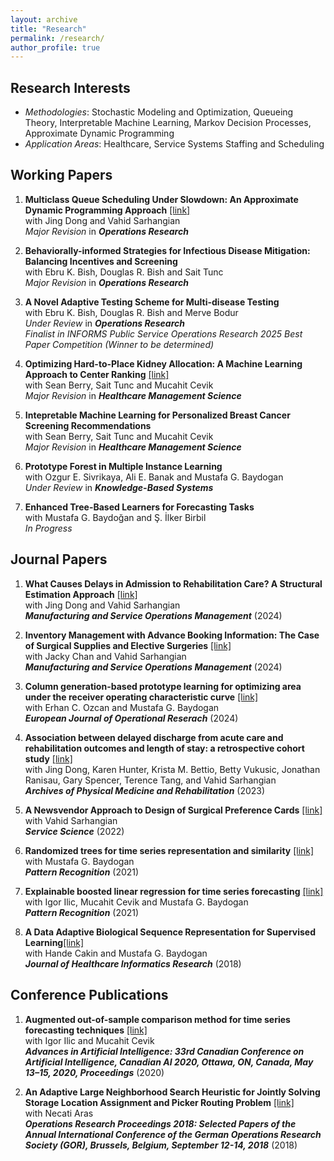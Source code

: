 ```yaml
---
layout: archive
title: "Research"
permalink: /research/
author_profile: true
---
```


## Research Interests
- *Methodologies*: Stochastic Modeling and Optimization, Queueing Theory, Interpretable Machine Learning, Markov Decision Processes, Approximate Dynamic Programming
- *Application Areas*: Healthcare, Service Systems Staffing and Scheduling

## Working Papers
1. **Multiclass Queue Scheduling Under Slowdown: An Approximate Dynamic Programming Approach** [[link]](https://www.arxiv.org/abs/2501.10523)\
with Jing Dong and Vahid Sarhangian\
*Major Revision* in ***Operations Research***

2. **Behaviorally-informed Strategies for Infectious Disease Mitigation: Balancing Incentives and Screening**\
with Ebru K. Bish, Douglas R. Bish and Sait Tunc\
*Major Revision* in ***Operations Research***

3. **A Novel Adaptive Testing Scheme for Multi-disease Testing**\
with Ebru K. Bish, Douglas R. Bish and Merve Bodur\
*Under Review* in ***Operations Research***\
*Finalist in INFORMS Public Service Operations Research 2025 Best Paper Competition (Winner to be determined)*

4. **Optimizing Hard-to-Place Kidney Allocation: A Machine Learning Approach to Center Ranking** [[link]](https://arxiv.org/abs/2410.09116)\
with Sean Berry, Sait Tunc and Mucahit Cevik\
*Major Revision* in ***Healthcare Management Science***

5. **Intepretable Machine Learning for Personalized Breast Cancer Screening Recommendations**\
with Sean Berry, Sait Tunc and Mucahit Cevik\
*Major Revision* in ***Healthcare Management Science***

6. **Prototype Forest in Multiple Instance Learning**\
with Ozgur E. Sivrikaya, Ali E. Banak and Mustafa G. Baydogan\
*Under Review* in ***Knowledge-Based Systems***

7. **Enhanced Tree-Based Learners for Forecasting Tasks**\
with Mustafa G. Baydoğan and Ş. İlker Birbil\
*In Progress*

## Journal Papers
1. **What Causes Delays in Admission to Rehabilitation Care? A Structural Estimation Approach** [[link]](https://pubsonline.informs.org/doi/10.1287/msom.2022.0377)\
with Jing Dong and Vahid Sarhangian \
***Manufacturing and Service Operations Management*** (2024)

2. **Inventory Management with Advance Booking Information: The Case of Surgical Supplies and Elective Surgeries** [[link]](https://pubsonline.informs.org/doi/10.1287/msom.2021.0063)\
with Jacky Chan and Vahid Sarhangian \
***Manufacturing and Service Operations Management*** (2024)
  
3. **Column generation-based prototype learning for optimizing area under the receiver operating characteristic curve** [[link]](https://www.sciencedirect.com/science/article/pii/S0377221723008573)\
with Erhan C. Ozcan and Mustafa G. Baydogan \
***European Journal of Operational Reserach*** (2024)

4. **Association between delayed discharge from acute care and rehabilitation outcomes and length of stay: a retrospective cohort study** [[link]](https://www.archives-pmr.org/article/S0003-9993(22)00475-0/fulltext)\
with  Jing Dong, Karen Hunter, Krista M. Bettio, Betty Vukusic, Jonathan Ranisau, Gary Spencer, Terence Tang, and Vahid Sarhangian\
***Archives of Physical Medicine and Rehabilitation*** (2023)

5. **A Newsvendor Approach to Design of Surgical Preference Cards** [[link]](https://pubsonline.informs.org/doi/abs/10.1287/serv.2021.0298)\
with Vahid Sarhangian\
***Service Science*** (2022)

6. **Randomized trees for time series representation and similarity** [[link]](https://www.sciencedirect.com/science/article/pii/S0031320321002843)\
with Mustafa G. Baydogan\
***Pattern Recognition*** (2021)

7. **Explainable boosted linear regression for time series forecasting** [[link]](https://www.sciencedirect.com/science/article/pii/S0031320321003319)\
with Igor Ilic, Mucahit Cevik and Mustafa G. Baydogan\
***Pattern Recognition*** (2021)

8. **A Data Adaptive Biological Sequence Representation for Supervised Learning**[[link]](https://link.springer.com/article/10.1007/s41666-018-0038-5)\
with Hande Cakin and Mustafa G. Baydogan\
***Journal of Healthcare Informatics Research*** (2018)


## Conference Publications
1.  **Augmented out-of-sample comparison method for time series forecasting techniques** [[link]](https://link.springer.com/chapter/10.1007/978-3-030-47358-7_30)\
with Igor Ilic and Mucahit Cevik\
***Advances in Artificial Intelligence: 33rd Canadian Conference on Artificial Intelligence, Canadian AI 2020, Ottawa, ON, Canada, May 13–15, 2020, Proceedings*** (2020)

2. **An Adaptive Large Neighborhood Search Heuristic for Jointly Solving Storage Location Assignment and Picker Routing Problem** [[link]](https://link.springer.com/chapter/10.1007/978-3-030-18500-8_38)\
with Necati Aras\
***Operations Research Proceedings 2018: Selected Papers of the Annual International Conference of the German Operations Research Society (GOR), Brussels, Belgium, September 12-14, 2018*** (2018)







